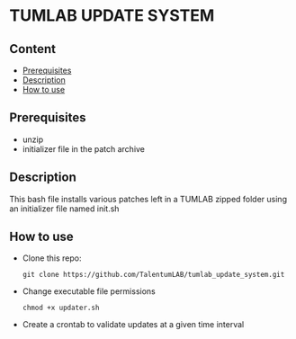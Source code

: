 # TUMLAB UPDATE SYSTEM

## Content
* [Prerequisites](#Prerequisites)
* [Description](#Description)
* [How to use](#How-to-use)

## Prerequisites
-   unzip
-   initializer file in the patch archive

## Description
This bash file installs various patches left in a TUMLAB zipped folder using an initializer file named init.sh

## How to use

-   Clone this repo:
    ```
    git clone https://github.com/TalentumLAB/tumlab_update_system.git
    ```
-   Change executable file permissions
    ```
    chmod +x updater.sh
    ```
-   Create a crontab to validate updates at a given time interval
